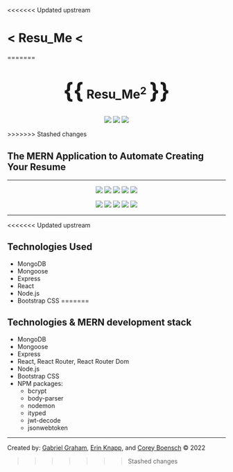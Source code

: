<<<<<<< Updated upstream
# < Resu_Me <
=======


# <p align="center"><span style="font-size: 50px">{{</span> Resu_Me<sup>2</sup> <span style="font-size: 50px">}}</a></p>

<p align="center">
    <img src="https://img.shields.io/github/repo-size/erinknapp/resu_me" />
    <img src="https://img.shields.io/github/languages/top/erinknapp/resu_me"  />
    <img src="https://img.shields.io/github/issues/erinknapp/resu_me" />
</p>
>>>>>>> Stashed changes

## The MERN Application to Automate Creating Your Resume
----
<p align="center">
    <img src="https://img.shields.io/badge/Mongoose-yellow" />
    <img src="https://img.shields.io/badge/MonoDB-orange" />
    <img src="https://img.shields.io/badge/Express-blue"  />
    <img src="https://img.shields.io/badge/React-success"  />
    <img src="https://img.shields.io/badge/Node.js-blueviolet"  />  
</p>
<p align="center">
    <img src="https://img.shields.io/badge/Javascript-yellow" />
    <img src="https://img.shields.io/badge/JSON Web Token-orange" />
    <img src="https://img.shields.io/badge/dotenv-blue"  />
    <img src="https://img.shields.io/badge/npm-success" />
    <img src="https://img.shields.io/badge/Bootstrap CSS-blueviolet" />  
</p>

----

<<<<<<< Updated upstream
## Technologies Used

-   MongoDB
-   Mongoose
-   Express
-   React
-   Node.js
-   Bootstrap CSS
=======
## Technologies & MERN development stack
- MongoDB
- Mongoose
- Express
- React, React Router, React Router Dom
- Node.js
- Bootstrap CSS
- NPM packages:
    - bcrypt
    - body-parser
    - nodemon
    - ityped
    - jwt-decode
    - jsonwebtoken
-----
Created by: <a href="https://github.com/gr4ham18">Gabriel Graham</a>, <a href="https://github.com/erinknapp">Erin Knapp</a>, and <a href="https://github.com/cboensch6505">Corey Boensch</a>  &copy; 2022
>>>>>>> Stashed changes
